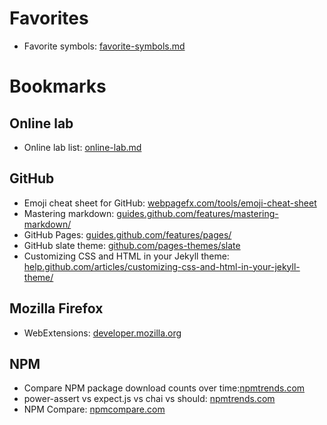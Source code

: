 # Favorites

* Favorite symbols: [favorite-symbols.md](favorite-symbols.md)

# Bookmarks

## Online lab

* Online lab list:  [online-lab.md](online-lab.md)

## GitHub
* Emoji cheat sheet for GitHub: [webpagefx.com/tools/emoji-cheat-sheet](http://www.webpagefx.com/tools/emoji-cheat-sheet/)
* Mastering markdown: [guides.github.com/features/mastering-markdown/](https://guides.github.com/features/mastering-markdown/)
* GitHub Pages: [guides.github.com/features/pages/](https://guides.github.com/features/pages/)
* GitHub slate theme: [github.com/pages-themes/slate](https://github.com/pages-themes/slate)
* Customizing CSS and HTML in your Jekyll theme: [help.github.com/articles/customizing-css-and-html-in-your-jekyll-theme/](https://help.github.com/articles/customizing-css-and-html-in-your-jekyll-theme/)

## Mozilla Firefox
* WebExtensions: [developer.mozilla.org](https://developer.mozilla.org/it/Add-ons/WebExtensions)

## NPM
* Compare NPM package download counts over time:[npmtrends.com](http://www.npmtrends.com)
* power-assert vs expect.js vs chai vs should: [npmtrends.com](http://www.npmtrends.com/power-assert-vs-expect.js-vs-chai-vs-should)
* NPM Compare: [npmcompare.com](https://npmcompare.com)
